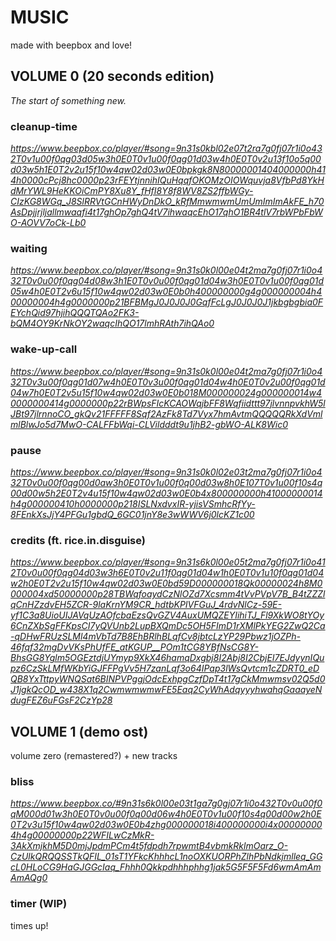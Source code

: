 # MUSIC

made with beepbox and love!

## VOLUME 0 (20 seconds edition)

_The start of something new._

### cleanup-time

_<https://www.beepbox.co/player/#song=9n31s0kbl02e07t2ra7g0fj07r1i0o432T0v1u00f0qg03d05w3h0E0T0v1u00f0qg01d03w4h0E0T0v2u13f10o5q00d03w5h1E0T2v2u15f10w4qw02d03w0E0bpkgk8N80000001404000000h414h0000cPcj8hc0000p23rFEYtjnnihIQuHqqfOKOMzOIOWquvja8VfbPd8YkHdMrYWL9HeKKOiCmPY8Xu8Y_fHfI8Y8f8WV8ZS2ffbWGy-CIzKG8WGq_J8SlRRVtGCnHWyDnDkO_kRfMmwmwmUmUmImImAkFE_h70AsDpjjrjljallmwaqfi4t17ghOp7ghQ4tV7ihwaqcEhO17qhO1BR4tlV7rbWPbFbWO-AOVV7oCk-Lb0>_

### waiting

_<https://www.beepbox.co/player/#song=9n31s0k0l00e04t2ma7g0fj07r1i0o432T0v0u00f0qg04d08w3h1E0T0v0u00f0qg01d04w3h0E0T0v1u00f0qg01d05w4h0E0T2v6u15f10w4qw02d03w0E0b0h400000000g4g000000004h400000004h4g0000000p21BFBMgJ0J0J0J0GqfFcLgJ0J0J0J1jkbgbgbia0FEYchQid97hjihQQQTQAo2FK3-bQM4OY9KrNkOY2waqcIhQO17lmhRAth7ihQAo0>_

### wake-up-call

_<https://www.beepbox.co/player/#song=9n31s0k0l00e04t2ma7g0fj07r1i0o432T0v3u00f0qg01d07w4h0E0T0v3u00f0qg01d04w4h0E0T0v2u00f0qg01d04w7h0E0T2v5u15f10w4qw02d03w0E0b018M000000024g000000014w40000000414g0000000p22rBWpsFIcKCAOWqjbFF8Wqfiidttt97jlvnnpvkhW5lJBt97jlrnnoCO_gkQv21FFFFF8Sqf2AzFk8Td7Vyx7hmAvtmQQQQQRkXdVmlmlBlwJo5d7MwO-CALFFbWqi-CLVildddt9u1jhB2-gbWO-ALK8Wic0>_

### pause

_<https://www.beepbox.co/player/#song=9n31s0k0l02e03t2ma7g0fj07r1i0o432T0v0u00f0qg00d0aw3h0E0T0v1u00f0q00d03w8h0E107T0v1u00f10s4q00d00w5h2E0T2v4u15f10w4qw02d03w0E0b4x800000000h41000000014h4g000000410h0000000p218ISLNxdvxIR-yjisVSmhcRfYy-8FEnkXsJjY4PFGu1gbdQ_6GC01jnY8e3wWWV6j0lcKZ1c00>_

### credits (ft. rice.in.disguise)

_<https://www.beepbox.co/player/#song=9n31s6k0l00e05t2ma7g0fj07r1i0o412T0v0u00f0qg04d03w3h6E0T0v2u11f0qg01d04w1h0E0T0v1u10f0qg01d04w2h0E0T2v2u15f10w4qw02d03w0E0bd59D000000018Qk00000024h8M0000004xd50000000p28TBWqfoaydCzNlOZd7Xcsmm4tVvPVpV7B_B4tZZZlqCnHZzdvEH5ZCR-9laKrnYM9CR_hdtbKPIVFGuJ_4rdvNlCz-59E-yf1C3a8UioUIJAVqUzAOfcbaEzsQvGZV4AuxUMQZEYIihiTJ_Fl9XkWO8tYOy6CnZXbSgFFKpsCI7yQVUnb2LupBXQmDc5OH5FImD1rXMlPkYEG2ZwQ2Ca-qDHwFRUzSLMl4mVbTd7B8EhBRlhBLqfCv8jbtcLzYP29Pbwz1jOZPh-46fqf32mgDvVKsPhUfFE_atKGUP__POm1tCG8YBfNsCG8Y-BhsGG8Yglm5OGEztdjUYmyp9XkX46hamqDxgbj8I2Abj8I2CbjEI7EJdyynIQupz6CzSkLMfWKbYiGJFFPgVv5H7zanLqf3o64IPap3lWsQvtcm1cZDRT0_eDQB8YxTttpyWNQSat6BINPVPggjOdcExhpgCzfDpT4t17gCkMmwmsv02Q5d0J1jgkQcOD_w438X1q2CwmwmwmwFE5Eaq2CyWhAdqyyyhwahqGaaayeNdugFEZ6uFGsF2CzYp28>_

## VOLUME 1 (demo ost)

volume zero (remastered?) + new tracks

### bliss

_<https://www.beepbox.co/#9n31s6k0l00e03t1ga7g0gj07r1i0o432T0v0u00f0qM000d01w3h0E0T0v0u00f0q00d06w4h0E0T0v1u00f10s4q00d00w2h0E0T2v3u15f10w4qw02d03w0E0b4zhg000000018i400000000i4x000000004h4g00000000p22WFILwCzMkR-3AkXmjkhM5D0mjJpdmPCm4t5fdpdh7rpwmtB4vbmkRklmOarz_O-CzUlkQRQQSSTkQFIL_01sT1YFkcKhhhcL1noOXKUORPhZlhPbNdkjmlleq_GGcL0HLoCG9HaGJGGcIaq_Fhhh0Qkkpdhhhphhg1jak5G5F5F5Fd6wmAmAmAmAQg0>_

### timer (WIP)

times up!
